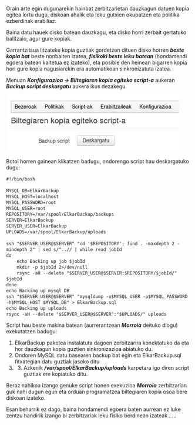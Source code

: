 Orain arte egin dugunarekin hainbat zerbitzarietan dauzkagun datuen kopia egitea lortu dugu, diskoan ahalik eta leku gutxien okupatzen eta politika ezberdinak erabiliaz.

Baina datu hauek disko batean dauzkagu, eta disko horri zerbait gertatuko balitzaio, agur gure kopiak.

Garrantzitsua litzateke kopia guztiak gordetzen dituen disko horren ***beste kopia bat*** beste nonbaiten izatea, ***fisikoki beste leku batean*** (hondamendi egoera batean kaltetua ez izateko), eta posible den heinean bigarren kopia hori gure kopia nagusiarekin era automatikoan sinkronizatuta izatea.

Menuan ***Konfigurazioa → Biltegiaren kopia egiteko script-a*** aukeran ***Backup script deskargatu*** aukera ikus dezakegu.

![Clientes y Tareas](../assets/parametroak8.png)

Botoi horren gainean klikatzen badugu, ondorengo script hau deskargatuko dugu:

```
#!/bin/bash

MYSQL_DB=ElkarBackup
MYSQL_HOST=localhost
MYSQL_PASSWORD=root
MYSQL_USER=root
REPOSITORY=/var/spool/ElkarBackup/backups
SERVER=ElkarBackup
SERVER_USER=ElkarBackup
UPLOADS=/var/spool/ElkarBackup/uploads

ssh "$SERVER_USER@$SERVER" "cd '$REPOSITORY'; find . -maxdepth 2 -mindepth 2" | sed s/^..// | while read jobId
do
    echo Backing up job $jobId
    mkdir -p $jobId 2>/dev/null
    rsync -aH --delete "$SERVER_USER@$SERVER:$REPOSITORY/$jobId/" $jobId
done
echo Backing up mysql DB
ssh "$SERVER_USER@$SERVER" "mysqldump -u$MYSQL_USER -p$MYSQL_PASSWORD -h$MYSQL_HOST $MYSQL_DB" > ElkarBackup.sql
echo Backing up uploads
rsync -aH --delete "$SERVER_USER@$SERVER":"$UPLOADS/" uploads
```


Script hau beste makina batean (aurrerantzean ***Morroia*** deituko diogu) exekutatzen badugu:

1. ElkarBackup paketea instalatuta dagoen zerbitzarira konektatuko da eta hor dauzkagun kopia guztien sinkronizazioa abiatuko du.
2. Ondoren MySQL datu basearen backup bat egin eta ElkarBackup.sql fitxategian datu guztiak jasoko ditu
3. 3. Azkenik ***/var/spool/ElkarBackup/uploads*** karpetara igo diren script guztiak ere kopiatuko ditu.

Beraz nahikoa izango genuke script honen exekuzioa ***Morroia*** zerbitzarian guk nahi dugun egun eta orduan programatzea biltegiaren kopia osoa bere diskoan izateko.

Esan beharrik ez dago, baina hondamendi egoera baten aurrean ez luke zentzu handirik izango bi zerbitzariak leku fisiko berdinean izateak .....
